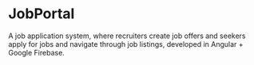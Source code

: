# JobPortal

A job application system, where recruiters create job offers and seekers apply for jobs and navigate through job listings, developed in Angular + Google Firebase.
